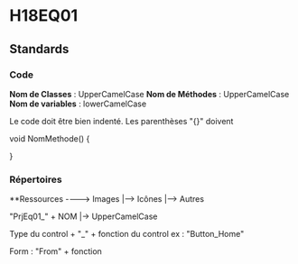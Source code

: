 # H18EQ01

## Standards

### Code

**Nom de Classes**   : UpperCamelCase
**Nom de Méthodes**  : UpperCamelCase
**Nom de variables** : lowerCamelCase

Le code doit être bien indenté.
Les parenthèses "{}" doivent 

void NomMethode()
{
    
}

### Répertoires

**Ressources ----> Images
              |--> Icônes
              |--> Autres

"PrjEq01_" + NOM
             |-> UpperCamelCase

Type du control + "_" + fonction du control
ex : "Button_Home"

Form : "From" + fonction

